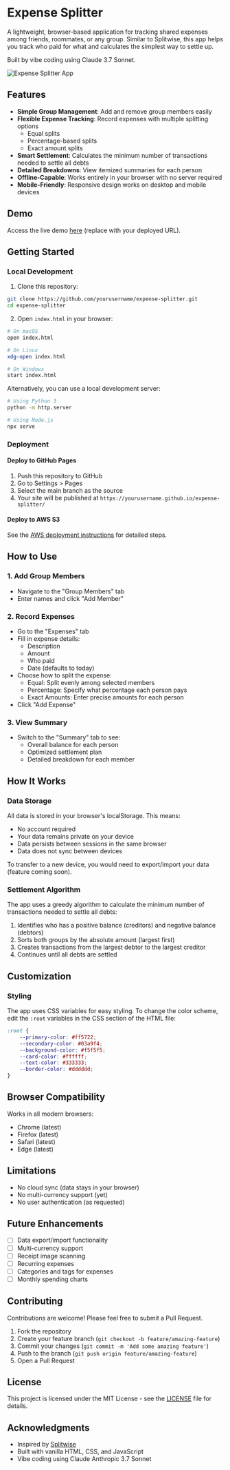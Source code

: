 # Expense Splitter

A lightweight, browser-based application for tracking shared expenses among friends, roommates, or any group. Similar to Splitwise, this app helps you track who paid for what and calculates the simplest way to settle up.

Built by vibe coding using Claude 3.7 Sonnet.

![Expense Splitter App](https://api/placeholder/800/400)

## Features

- **Simple Group Management**: Add and remove group members easily
- **Flexible Expense Tracking**: Record expenses with multiple splitting options
  - Equal splits
  - Percentage-based splits
  - Exact amount splits
- **Smart Settlement**: Calculates the minimum number of transactions needed to settle all debts
- **Detailed Breakdowns**: View itemized summaries for each person
- **Offline-Capable**: Works entirely in your browser with no server required
- **Mobile-Friendly**: Responsive design works on desktop and mobile devices

## Demo

Access the live demo [here](#) (replace with your deployed URL).

## Getting Started

### Local Development

1. Clone this repository:

```bash
git clone https://github.com/yourusername/expense-splitter.git
cd expense-splitter
```

2. Open `index.html` in your browser:

```bash
# On macOS
open index.html

# On Linux
xdg-open index.html

# On Windows
start index.html
```

Alternatively, you can use a local development server:

```bash
# Using Python 3
python -m http.server

# Using Node.js
npx serve
```

### Deployment

#### Deploy to GitHub Pages

1. Push this repository to GitHub
2. Go to Settings > Pages
3. Select the main branch as the source
4. Your site will be published at `https://yourusername.github.io/expense-splitter/`

#### Deploy to AWS S3

See the [AWS deployment instructions](AWS-DEPLOYMENT.md) for detailed steps.

## How to Use

### 1. Add Group Members

- Navigate to the "Group Members" tab
- Enter names and click "Add Member"

### 2. Record Expenses

- Go to the "Expenses" tab
- Fill in expense details:
  - Description
  - Amount
  - Who paid
  - Date (defaults to today)
- Choose how to split the expense:
  - Equal: Split evenly among selected members
  - Percentage: Specify what percentage each person pays
  - Exact Amounts: Enter precise amounts for each person
- Click "Add Expense"

### 3. View Summary

- Switch to the "Summary" tab to see:
  - Overall balance for each person
  - Optimized settlement plan
  - Detailed breakdown for each member

## How It Works

### Data Storage

All data is stored in your browser's localStorage. This means:
- No account required
- Your data remains private on your device
- Data persists between sessions in the same browser
- Data does not sync between devices

To transfer to a new device, you would need to export/import your data (feature coming soon).

### Settlement Algorithm

The app uses a greedy algorithm to calculate the minimum number of transactions needed to settle all debts:

1. Identifies who has a positive balance (creditors) and negative balance (debtors)
2. Sorts both groups by the absolute amount (largest first)
3. Creates transactions from the largest debtor to the largest creditor
4. Continues until all debts are settled

## Customization

### Styling

The app uses CSS variables for easy styling. To change the color scheme, edit the `:root` variables in the CSS section of the HTML file:

```css
:root {
    --primary-color: #ff5722;
    --secondary-color: #03a9f4;
    --background-color: #f5f5f5;
    --card-color: #ffffff;
    --text-color: #333333;
    --border-color: #dddddd;
}
```

## Browser Compatibility

Works in all modern browsers:
- Chrome (latest)
- Firefox (latest)
- Safari (latest)
- Edge (latest)

## Limitations

- No cloud sync (data stays in your browser)
- No multi-currency support (yet)
- No user authentication (as requested)

## Future Enhancements

- [ ] Data export/import functionality
- [ ] Multi-currency support
- [ ] Receipt image scanning
- [ ] Recurring expenses
- [ ] Categories and tags for expenses
- [ ] Monthly spending charts

## Contributing

Contributions are welcome! Please feel free to submit a Pull Request.

1. Fork the repository
2. Create your feature branch (`git checkout -b feature/amazing-feature`)
3. Commit your changes (`git commit -m 'Add some amazing feature'`)
4. Push to the branch (`git push origin feature/amazing-feature`)
5. Open a Pull Request

## License

This project is licensed under the MIT License - see the [LICENSE](LICENSE) file for details.

## Acknowledgments

- Inspired by [Splitwise](https://www.splitwise.com/)
- Built with vanilla HTML, CSS, and JavaScript
- Vibe coding using Claude Anthropic 3.7 Sonnet
